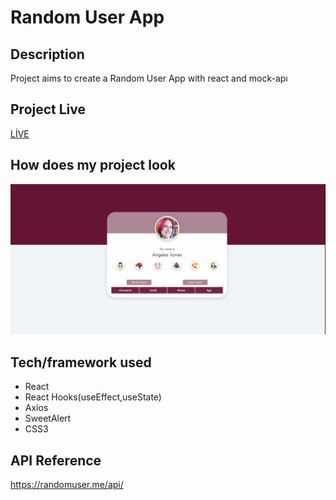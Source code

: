 # Random User App

## Description

Project aims to create a Random User App with react and mock-apı

## Project Live
[LİVE](https://user-rndm-app-zlh.vercel.app/)

## How does my project look 
![randomuser](./random_user.gif)




##  Tech/framework used
* React
* React Hooks(useEffect,useState)
* Axios
* SweetAlert
* CSS3


## API Reference
https://randomuser.me/api/
